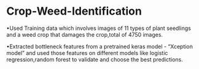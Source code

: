 # Crop-Weed-Identification
   •Used Training data which involves images of 11 types of plant seedlings and a weed crop that damages the crop,total of 4750 images.  

   •Extracted bottleneck features from a pretrained keras model - “Xception model” and used those features on different models like logistic regression,random forest to validate and choose the best predictions. 
